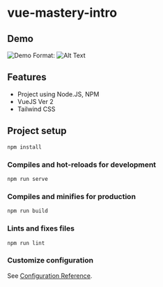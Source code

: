 # vue-mastery-intro

## Demo
![Demo](https://github.com/mbv401920150/vue-mastery-intro/blob/master/demo/demo.gif)
Format: ![Alt Text](https://github.com/mbv401920150/vue-mastery-intro/blob/master/demo/demo.gif)

## Features
- Project using Node.JS, NPM
- VueJS Ver 2
- Tailwind CSS

## Project setup
```
npm install
```

### Compiles and hot-reloads for development
```
npm run serve
```

### Compiles and minifies for production
```
npm run build
```

### Lints and fixes files
```
npm run lint
```

### Customize configuration
See [Configuration Reference](https://cli.vuejs.org/config/).
